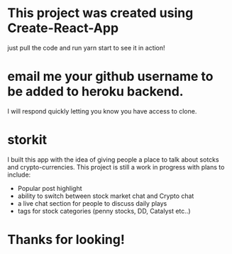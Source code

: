 # This project was created using Create-React-App

just pull the code and run yarn start to see it in action!

# email me your github username to be added to heroku backend.

I will respond quickly letting you know you have access to clone.

# storkit

I built this app with the idea of giving people a place to talk about sotcks and crypto-currencies. This project is still a work in progress with plans to include:

- Popular post highlight
- ability to switch between stock market chat and Crypto chat
- a live chat section for people to discuss daily plays
- tags for stock categories (penny stocks, DD, Catalyst etc..)

# Thanks for looking!
